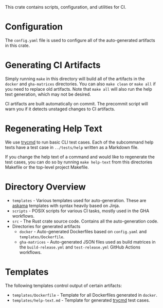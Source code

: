 This crate contains scripts, configuration, and utilities for CI.

# Configuration 
The `config.yaml` file is used to configure all of the auto-generated artifacts in this crate.

# Generating CI Artifacts

Simply running `make` in this directory will build all of the artifacts in the `docker` and `gha-matrices` directories. You can also `make clean` or `make all` if you need to replace old artifacts. Note that `make all` will also run the help text generation, which may not be desired.

CI artifacts are built automatically on commit. The precommit script will warn you if it detects unstaged changes to CI artifacts. 

# Regenerating Help Text

We use [trycmd](https://docs.rs/trycmd/latest/trycmd/) to run basic CLI test cases. Each of the subcommand help texts have a test case in `../tests/help` written as a Markdown file.

If you change the help text of a command and would like to regenerate the test cases, you can do so by running `make help-text` from this directories Makefile or the top-level project Makefile.

# Directory Overview
* `templates` - Various templates used for auto-generation. These are [askama](https://docs.rs/askama/latest/askama/) templates with syntax heavily based on Jinja.
* `scripts` - POSIX scripts for various CI tasks, mostly used in the GHA workflows.
* `src` - The Rust crate source code. Contains all the auto-generation code.
* Directories for generated artifacts
  * `docker` - Auto-generated Dockerfiles based on `config.yaml` and `templates/Dockerfile`.
  * `gha-matrices` - Auto-generated JSON files used as build matrices in the `build-release.yml` and `test-release.yml` GitHub Actions workflows.

# Templates

The following templates control output of certain artifacts:

* `templates/Dockerfile` - Template for all Dockerfiles generated in `docker`.
* `templates/help-text.md` - Template for generated [trycmd](https://docs.rs/trycmd/latest/trycmd/) test cases.
